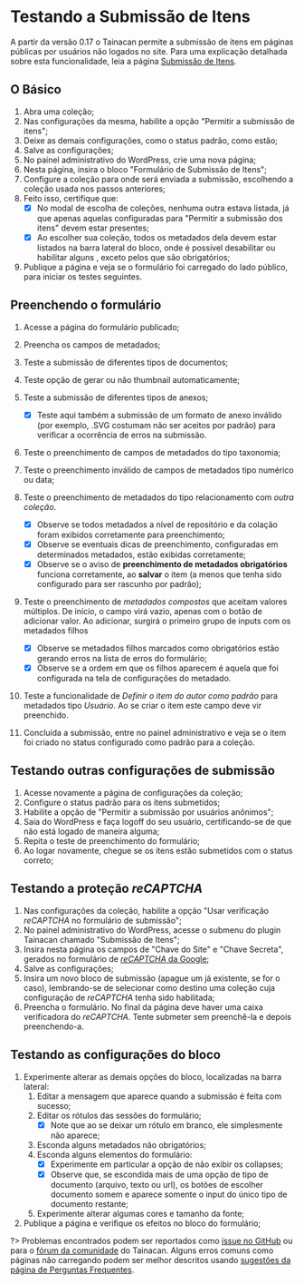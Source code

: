 # Testando a Submissão de Itens

A partir da versão 0.17 o Tainacan permite a submissão de itens em páginas públicas por usuários não logados no site. Para uma explicação detalhada sobre esta funcionalidade, leia a página [Submissão de Itens](/pt-br/item-submission.md).

## O Básico

1. Abra uma coleção;
2. Nas configurações da mesma, habilite a opção "Permitir a submissão de itens";
3. Deixe as demais configurações, como o status padrão, como estão;
4. Salve as configurações;
5. No painel administrativo do WordPress, crie uma nova página;
6. Nesta página, insira o bloco "Formulário de Submissão de Itens";
7. Configure a coleção para onde será enviada a submissão, escolhendo a coleção usada nos passos anteriores;
8. Feito isso, certifique que:
   - [x] No modal de escolha de coleções, nenhuma outra estava listada, já que apenas aquelas configuradas para "Permitir a submissão dos itens" devem estar presentes;
   - [x] Ao escolher sua coleção, todos os metadados dela devem estar listados na barra lateral do bloco, onde é possível desabilitar ou habilitar alguns , exceto pelos que são obrigatórios;
9. Publique a página e veja se o formulário foi carregado do lado público, para iniciar os testes seguintes.

## Preenchendo o formulário

1. Acesse a página do formulário publicado;
2. Preencha os campos de metadados;
3. Teste a submissão de diferentes tipos de documentos;
4. Teste opção de gerar ou não thumbnail automaticamente;
5. Teste a submissão de diferentes tipos de anexos;
   - [x] Teste aqui também a submissão de um formato de anexo inválido (por exemplo, .SVG costumam não ser aceitos por padrão) para verificar a ocorrência de erros na submissão.
6. Teste o preenchimento de campos de metadados do tipo taxonomia;
7. Teste o preenchimento inválido de campos de metadados tipo numérico ou data;
8. Teste o preenchimento de metadados do tipo relacionamento com _outra coleção_.

   - [x] Observe se todos metadados a nível de repositório e da colação foram exibidos corretamente para preenchimento;
   - [x] Observe se eventuais dicas de preenchimento, configuradas em determinados metadados, estão exibidas corretamente;
   - [x] Observe se o aviso de **preenchimento de metadados obrigatórios** funciona corretamente, ao **salvar** o item (a menos que tenha sido configurado para ser rascunho por padrão);

9. Teste o preenchimento de _metadados compostos_ que aceitam valores múltiplos. De início, o campo virá vazio, apenas com o botão de adicionar valor. Ao adicionar, surgirá o primeiro grupo de inputs com os metadados filhos

   - [x] Observe se metadados filhos marcados como obrigatórios estão gerando erros na lista de erros do formulário;
   - [x] Observe se a ordem em que os filhos aparecem é aquela que foi configurada na tela de configurações do metadado.

10. Teste a funcionalidade de _Definir o item do autor como padrão_ para metadados tipo _Usuário_. Ao se criar o item este campo deve vir preenchido.
11. Concluída a submissão, entre no painel administrativo e veja se o item foi criado no status configurado como padrão para a coleção.

## Testando outras configurações de submissão

1. Acesse novamente a página de configurações da coleção;
2. Configure o status padrão para os itens submetidos;
3. Habilite a opção de "Permitir a submissão por usuários anônimos";
4. Saia do WordPress e faça logoff do seu usuário, certificando-se de que não está logado de maneira alguma;
5. Repita o teste de preenchimento do formulário;
6. Ao logar novamente, chegue se os itens estão submetidos com o status correto;

## Testando a proteção _reCAPTCHA_

1. Nas configurações da coleção, habilite a opção "Usar verificação _reCAPTCHA_ no formulário de submissão";
2. No painel administrativo do WordPress, acesse o submenu do plugin Tainacan chamado "Submissão de Itens";
3. Insira nesta página os campos de "Chave do Site" e "Chave Secreta", gerados no formulário de [_reCAPTCHA_ da Google](https://www.google.com/reCAPTCHA/admin/create ":ignore");
4. Salve as configurações;
5. Insira um novo bloco de submissão (apague um já existente, se for o caso), lembrando-se de selecionar como destino uma coleção cuja configuração de _reCAPTCHA_ tenha sido habilitada;
6. Preencha o formulário. No final da página deve haver uma caixa verificadora do _reCAPTCHA_. Tente submeter sem preenchê-la e depois preenchendo-a.

## Testando as configurações do bloco

1. Experimente alterar as demais opções do bloco, localizadas na barra lateral:
   1. Editar a mensagem que aparece quando a submissão é feita com sucesso;
   2. Editar os rótulos das sessões do formulário;
      - [x] Note que ao se deixar um rótulo em branco, ele simplesmente não aparece;
   3. Esconda alguns metadados não obrigatórios;
   4. Esconda alguns elementos do formulário:
      - [x] Experimente em particular a opção de não exibir os collapses;
      - [x] Observe que, se escondida mais de uma opção de tipo de documento (arquivo, texto ou url), os botões de escolher documento somem e aparece somente o input do único tipo de documento restante;
   5. Experimente alterar algumas cores e tamanho da fonte;
2. Publique a página e verifique os efeitos no bloco do formulário;

?> Problemas encontrados podem ser reportados como [issue no GitHub](https://github.com/tainacan/tainacan/issues ":ignore") ou para o [fórum da comunidade](https://tainacan.discourse.group ":ignore") do Tainacan. Alguns erros comuns como páginas não carregando podem ser melhor descritos usando [sugestões da página de Perguntas Frequentes](/pt-br/faq#acho-que-encontrei-um-erro-como-devo-proceder).
